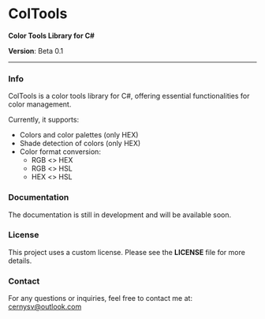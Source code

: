 # ColTools

**Color Tools Library for C#**

**Version**: Beta 0.1

---

### Info
ColTools is a color tools library for C#, offering essential functionalities for color management. 

Currently, it supports:
- Colors and color palettes (only HEX)
- Shade detection of colors (only HEX)
- Color format conversion:
  - RGB <> HEX
  - RGB <> HSL
  - HEX <> HSL

### Documentation
The documentation is still in development and will be available soon.

### License
This project uses a custom license. Please see the **LICENSE** file for more details.

### Contact
For any questions or inquiries, feel free to contact me at:  
[cernysv@outlook.com](mailto:cernysv@outlook.com)


